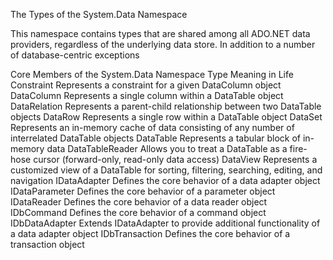 The Types of the System.Data Namespace

This namespace
contains types that are shared among all ADO.NET data providers, regardless of the underlying
data store. In addition to a number of database-centric exceptions

Core Members of the System.Data Namespace
Type Meaning in Life
Constraint Represents a constraint for a given DataColumn object
DataColumn Represents a single column within a DataTable object
DataRelation Represents a parent-child relationship between two DataTable objects
DataRow Represents a single row within a DataTable object
DataSet Represents an in-memory cache of data consisting of any number of interrelated
DataTable objects
DataTable Represents a tabular block of in-memory data
DataTableReader Allows you to treat a DataTable as a fire-hose cursor (forward-only, read-only data
access)
DataView Represents a customized view of a DataTable for sorting, filtering, searching, editing,
and navigation
IDataAdapter Defines the core behavior of a data adapter object
IDataParameter Defines the core behavior of a parameter object
IDataReader Defines the core behavior of a data reader object
IDbCommand Defines the core behavior of a command object
IDbDataAdapter Extends IDataAdapter to provide additional functionality of a data adapter object
IDbTransaction Defines the core behavior of a transaction object


